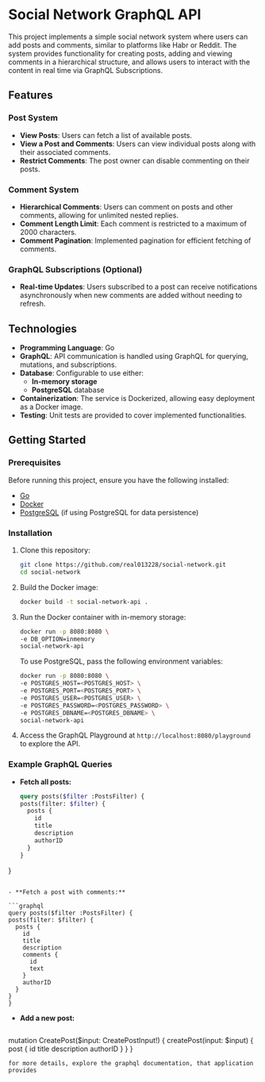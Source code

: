 # Social Network GraphQL API

This project implements a simple social network system where users can add posts and comments, similar to platforms like Habr or Reddit. The system provides functionality for creating posts, adding and viewing comments in a hierarchical structure, and allows users to interact with the content in real time via GraphQL Subscriptions.

## Features

### Post System
- **View Posts**: Users can fetch a list of available posts.
- **View a Post and Comments**: Users can view individual posts along with their associated comments.
- **Restrict Comments**: The post owner can disable commenting on their posts.

### Comment System
- **Hierarchical Comments**: Users can comment on posts and other comments, allowing for unlimited nested replies.
- **Comment Length Limit**: Each comment is restricted to a maximum of 2000 characters.
- **Comment Pagination**: Implemented pagination for efficient fetching of comments.
  
### GraphQL Subscriptions (Optional)
- **Real-time Updates**: Users subscribed to a post can receive notifications asynchronously when new comments are added without needing to refresh.

## Technologies

- **Programming Language**: Go
- **GraphQL**: API communication is handled using GraphQL for querying, mutations, and subscriptions.
- **Database**: Configurable to use either:
  - **In-memory storage**
  - **PostgreSQL** database
- **Containerization**: The service is Dockerized, allowing easy deployment as a Docker image.
- **Testing**: Unit tests are provided to cover implemented functionalities.

## Getting Started

### Prerequisites

Before running this project, ensure you have the following installed:

- [Go](https://golang.org/doc/install)
- [Docker](https://www.docker.com/products/docker-desktop)
- [PostgreSQL](https://www.postgresql.org/download/) (if using PostgreSQL for data persistence)

### Installation

1. Clone this repository:

   ```bash
   git clone https://github.com/real013228/social-network.git
   cd social-network
   ```

2. Build the Docker image:

   ```bash
   docker build -t social-network-api .
   ```

3. Run the Docker container with in-memory storage:

   ```bash
   docker run -p 8080:8080 \
   -e DB_OPTION=inmemory
   social-network-api
   ```

   To use PostgreSQL, pass the following environment variables:

   ```bash
   docker run -p 8080:8080 \
   -e POSTGRES_HOST=<POSTGRES_HOST> \
   -e POSTGRES_PORT=<POSTGRES_PORT> \
   -e POSTGRES_USER=<POSTGRES_USER> \
   -e POSTGRES_PASSWORD=<POSTGRES_PASSWORD> \
   -e POSTGRES_DBNAME=<POSTGRES_DBNAME> \
   social-network-api
   ```

4. Access the GraphQL Playground at `http://localhost:8080/playground` to explore the API.

### Example GraphQL Queries

- **Fetch all posts:**

  ```graphql
  query posts($filter :PostsFilter) {
  posts(filter: $filter) {
    posts {
      id
      title
      description
      authorID
    }
  }
}
  ```

- **Fetch a post with comments:**

  ```graphql
  query posts($filter :PostsFilter) {
  posts(filter: $filter) {
    posts {
      id
      title
      description
      comments {
        id
        text
      }
      authorID
    }
  }
}
  ```

- **Add a new post:**

  ```graphql
 mutation CreatePost($input: CreatePostInput!) {
  createPost(input: $input) {
    post {
      id
      title
      description
      authorID
    }
  }
}
  ```
for more details, explore the graphql documentation, that application provides
